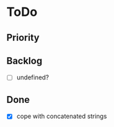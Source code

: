 # ToDo

## Priority

## Backlog

-   [ ] undefined?

## Done

-   [x] cope with concatenated strings

